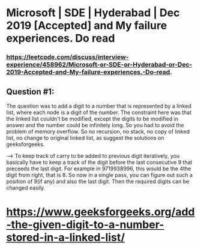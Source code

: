 # Microsoft | SDE | Hyderabad | Dec 2019 [Accepted] and My failure experiences. Do read
### https://leetcode.com/discuss/interview-experience/458962/Microsoft-or-SDE-or-Hyderabad-or-Dec-2019-Accepted-and-My-failure-experiences.-Do-read.


## Question #1:
The question was to add a digit to a number that is represented by a linked list, where each node is a digit of the number. 
The constraint here was that the linked list couldn’t be modified, except the digits to be modified in answer and the number could be infinitely long. 
So you had to avoid the problem of memory overflow. 
So no recursion, no stack, no copy of linked list, no change to original linked list, as suggest the solutions on geeksforgeeks.

--> To keep track of carry to be added to previous digit iteratively, you basically have to keep a track of the digit before the last consecutive 9 that preceeds the last digit. For example in 9719938996, this would be the 4the digit from right, that is 8. So now in a single pass, you can figure out such a position of 9(if any) and also the last digit. Then the required digits can be changed easily.

# https://www.geeksforgeeks.org/add-the-given-digit-to-a-number-stored-in-a-linked-list/




